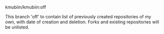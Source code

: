 kmubiin/kmubiin:off

This branch 'off' to contain list of previously created
repositories of my own, with date of creation and deletion.
Forks and existing repositories will be unlisted.

